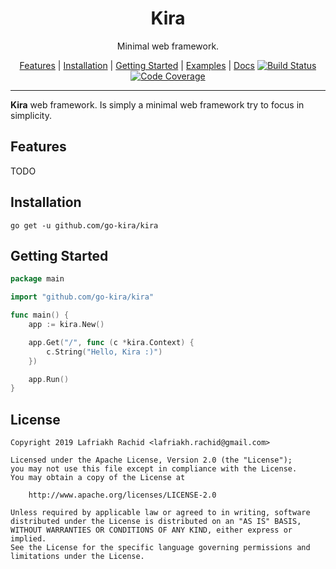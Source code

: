 <p align="center">
  <h1 align="center">Kira</h1>
  <p align="center">Minimal web framework.</p>
</p>

<p align="center">
  <a href="#features">Features</a> |
  <a href="#installation">Installation</a> |
  <a href="#getting-started">Getting Started</a> |
  <a href="#examples">Examples</a> |
  <a href="#docs">Docs</a>
  <a href="https://travis-ci.com/go-kira/kira"><img src="https://api.travis-ci.com/go-kira/kira.svg?branch=master" alt="Build Status"></a>
  <a href="https://codecov.io/gh/go-kira/kira"><img src="https://codecov.io/gh/go-kira/kira/branch/master/graph/badge.svg" alt="Code Coverage"/></a>
</p>

---

**Kira** web framework. Is simply a minimal web framework try to focus in simplicity.

## Features

TODO

## Installation

    go get -u github.com/go-kira/kira

## Getting Started

```go
package main

import "github.com/go-kira/kira"

func main() {
    app := kira.New()

    app.Get("/", func (c *kira.Context) {
        c.String("Hello, Kira :)")
    })

    app.Run()
}
```

## License

    Copyright 2019 Lafriakh Rachid <lafriakh.rachid@gmail.com>

    Licensed under the Apache License, Version 2.0 (the "License");
    you may not use this file except in compliance with the License.
    You may obtain a copy of the License at

        http://www.apache.org/licenses/LICENSE-2.0

    Unless required by applicable law or agreed to in writing, software
    distributed under the License is distributed on an "AS IS" BASIS,
    WITHOUT WARRANTIES OR CONDITIONS OF ANY KIND, either express or implied.
    See the License for the specific language governing permissions and
    limitations under the License.
